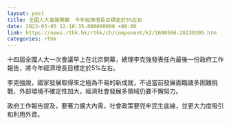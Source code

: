 ```yaml
---
layout: post
title: 全國人大會議開幕　今年經濟增長目標定於5%左右
date: 2023-03-05 12:18:35.000000000 +08:00
link: https://news.rthk.hk/rthk/ch/component/k2/1690566-20230305.htm
categories: rthk
---
```


十四屆全國人大一次會議早上在北京開幕，總理李克強發表任內最後一份政府工作報告，將今年經濟增長目標定於5%左右。

李克強說，國家發展取得來之極為不易的新成就，不過當前發展面臨諸多困難挑戰，外部環境不確定性加大，經濟社會發展多領域仍要不懈努力。

政府工作報告提及，要著力擴大內需，社會政策要兜牢民生底線，並更大力度吸引和利用外資。
